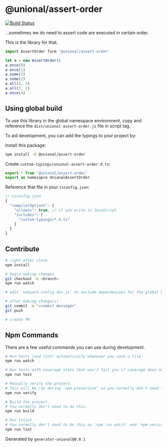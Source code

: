 # @unional/assert-order

[![Build Status](https://travis-ci.org/unional/assert-order.svg?branch=master)](https://travis-ci.org/unional/assert-order)

...sometimes we do need to assert code are executed in certain order.

This is the library for that.

```ts
import AssertOrder form '@unional/assert-order'

let a = new AssertOrder()
a.once(0)
a.once(1)
a.some(2)
a.some(2)
a.all(3, 2)
a.all(3, 2)
a.once(4)
```

## Using global build

To use this library in the global namespace environment, copy and reference the `dist/unional-assert-order.js` file in script tag.

To aid development, you can add the typings to your project by:

Install this package:

```sh
npm install -D @unional/assert-order
```

Create `custom-typings/unional-assert-order.d.ts`:

```ts
export * from '@unional/assert-order'
export as namesapce UnionalAssertOrder

```

Reference that file in your `tsconfig.json`:

```js
// tsconfig.json
{
  "compilerOptions": {
    "allowJs": true, // if you write in JavaScript
    "includes": [
      "custom-typings/*.d.ts"
    ]
  }
}
```

## Contribute

```sh
# right after clone
npm install

# begin making changes
git checkout -b <branch>
npm run watch

# edit `webpack.config.dev.js` to exclude dependencies for the global build.

# after making change(s)
git commit -m "<commit message>"
git push

# create PR
```

## Npm Commands

There are a few useful commands you can use during development.

```sh
# Run tests (and lint) automatically whenever you save a file.
npm run watch

# Run tests with coverage stats (but won't fail you if coverage does not meet criteria)
npm run test

# Manually verify the project.
# This will be ran during 'npm preversion' so you normally don't need to run this yourself.
npm run verify

# Build the project.
# You normally don't need to do this.
npm run build

# Run tslint
# You normally don't need to do this as `npm run watch` and `npm version` will automatically run lint for you.
npm run lint
```

Generated by `generator-unional@0.0.1`

